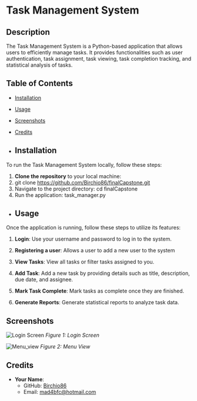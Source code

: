 # Task Management System

## Description
The Task Management System is a Python-based application that allows users to efficiently manage tasks. It provides functionalities such as user authentication, task assignment, task viewing, task completion tracking, and statistical analysis of tasks.

## Table of Contents
- [Installation](#installation)
- [Usage](#usage)
- [Screenshots](#screenshots)
- [Credits](#credits)

- ## Installation
To run the Task Management System locally, follow these steps:

1. **Clone the repository** to your local machine:
2. git clone https://github.com/Birchio86/finalCapstone.git
3. Navigate to the project directory: cd finalCapstone
4. Run the application: task_manager.py

- ## Usage
Once the application is running, follow these steps to utilize its features:

1. **Login**: Use your username and password to log in to the system.

2. **Registering a user**: Allows a user to add a new user to the system

3. **View Tasks**: View all tasks or filter tasks assigned to you.

4. **Add Task**: Add a new task by providing details such as title, description, due date, and assignee.

5. **Mark Task Complete**: Mark tasks as complete once they are finished.

6. **Generate Reports**: Generate statistical reports to analyze task data.

## Screenshots

![Login Screen](screenshots/login.png)
*Figure 1: Login Screen*

![Menu_view](screenshots/menu_view.png)
*Figure 2: Menu View*

## Credits

- **Your Name**: 
  - GitHub: [Birchio86](https://github.com/Birchio86)
  - Email: [mad4bfc@hotmail.com](mailto:mad4bfc@hotmail.com)
